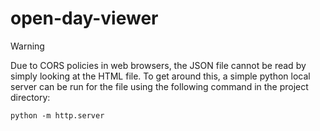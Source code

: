 # open-day-viewer

> [!WARNING]
> 
> Due to CORS policies in web browsers, the JSON file cannot be read by simply looking at the HTML file. To get around this, a simple python local server can be run for the file using the following command in the project directory:
> ```
> python -m http.server
> ```
> 
